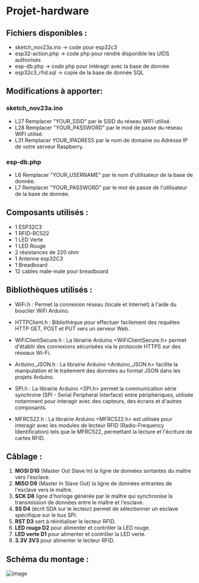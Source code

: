 # Projet-hardware

## Fichiers disponibles :

- sketch_nov23a.ino -> code pour esp32c3
- esp32-action.php -> code php pour rendre disponible les UIDS authorisés
- esp-db.php -> code php pour intéragir avec la base de donnée
- esp32c3_rfid.sql -> copie de la base de donnée SQL

## Modifications à apporter:

### sketch_nov23a.ino
- L27 Remplacer "YOUR_SSID" par le SSID du réseau WIFI utilisé.
- L28 Remplacer "YOUR_PASSWORD" par le mod de passe du réseau WIFI utilisé.
- L31 Remplacer YOUR_IPADRESS par le nom de domaine ou Adresse IP de votre serveur Raspberry.
### esp-db.php
- L6 Remplacer "YOUR_USERNAME" par le nom d'utilisateur de la base de donnée.
- L7 Remplacer "YOUR_PASSWORD" par le mot de passe de l'utilisateur de la base de donnée.

## Composants utilisés : 
- 1 ESP32C3
- 1 RFID-RC522
- 1 LED Verte
- 1 LED Rouge
- 2 résistances de 220 ohm
- 1 Antenne esp32C3
- 1 Breadboard
- 12 cables male-male pour breadboard
 
## Bibliothèques utilisés : 

- WiFi.h : Permet la connexion réseau (locale et Internet) à l'aide du bouclier WiFi Arduino.

- HTTPClient.h : Bibliothèque pour effectuer facilement des requêtes HTTP GET, POST et PUT vers un serveur Web.

- WiFiClientSecure.h : La librairie Arduino <WiFiClientSecure.h> permet d'établir des connexions sécurisées via le protocole HTTPS sur des réseaux Wi-Fi.

- Arduino_JSON.h : La librairie Arduino <Arduino_JSON.h> facilite la manipulation et le traitement des données au format JSON dans les projets Arduino.

- SPI.h : La librairie Arduino <SPI.h> permet la communication série synchrone (SPI - Serial Peripheral Interface) entre périphériques, utilisée notamment pour interagir avec des capteurs, des écrans et d'autres composants.

- MFRC522.h : La librairie Arduino <MFRC522.h> est utilisée pour interagir avec les modules de lecteur RFID (Radio-Frequency Identification) tels que le MFRC522, permettant la lecture et l'écriture de cartes RFID.

## Câblage :

1. **MOSI  D10** (Master Out Slave In) la ligne de données sortantes du maître vers l'esclave.
2. **MISO  D9** (Master In Slave Out) la ligne de données entrantes de l'esclave vers le maître.
3. **SCK  D8** ligne d'horloge générée par le maître qui synchronise la transmission de données entre le maître et l'esclave.
4. **SS  D4** (écrit SDA sur le lecteur) permet de sélectionner un esclave spécifique sur le bus SPI.
5. **RST  D3** sert à réinitialiser le lecteur RFID.
6. **LED rouge  D2** pour alimenter et contrôler la LED rouge.
7. **LED verte  D1** pour alimenter et contrôler la LED verte.
8. **3.3V 3V3** pour alimenter le lecteur RFID.

## Schéma du montage :

   ![image](https://github.com/TheShadowFR/Projet-hardware/assets/117437326/7f908021-9fd4-499e-bce2-0d41651717a7)

